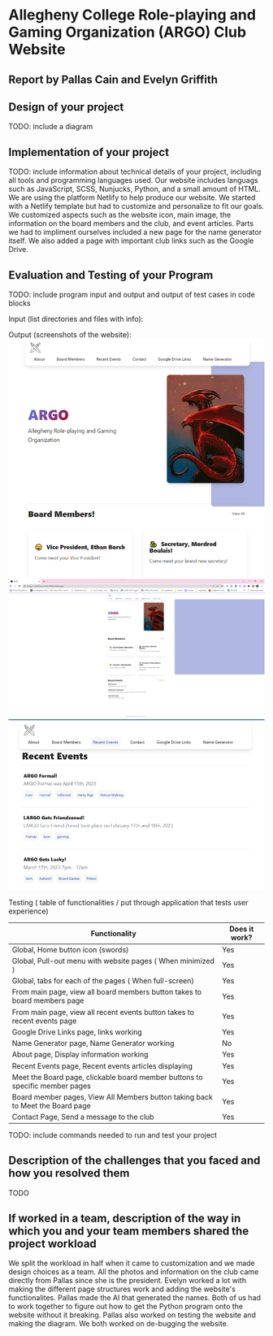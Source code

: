 # Allegheny College Role-playing and Gaming Organization (ARGO) Club Website

## Report by Pallas Cain and Evelyn Griffith

## Design of your project

TODO: include a diagram

## Implementation of your project

TODO: include information about technical details of your project, including all tools and programming languages used.
Our website includes languags such as JavaScript, SCSS, Nunjucks, Python, and a small amount of HTML. We are using the platform Netlify to help produce our website. We started with a Netlify template but had to customize and personalize to fit our goals. We customized aspects such as the website icon, main image, the information on the board members and the club, and event articles. Parts we had to impliment ourselves included a new page for the name generator itself. We also added a page with important club links such as the Google Drive.

## Evaluation and Testing of your Program

TODO: include program input and output and output of test cases in code blocks

Input (list directories and files with info):

Output (screenshots of the website):
![ARGO_main_page](../images/ARGO_mainpage.png)
![ARGO_zoom_out](../images/ARGO_zoom_out.png)
![ARGO_recent_events_page](../images/ARGO_recenteventspage.png)

Testing ( table of functionalities / put through application that tests user experience)

| Functionality                                                                  | Does it work? |
|--------------------------------------------------------------------------------|---------------|
| Global, Home button icon (swords)                                              | Yes           |
| Global, Pull-out menu with website pages ( When minimized )                    | Yes           |
| Global, tabs for each of the pages ( When full-screen)                         | Yes           |
| From main page, view all board members button takes to board members page      | Yes           |
| From main page, view all recent events button takes to recent events page      | Yes           |
| Google Drive Links page, links working                                         | Yes           |
| Name Generator page, Name Generator working                                    | No            |
| About page, Display information working                                        | Yes           |
| Recent Events page, Recent events articles displaying                          | Yes           |
| Meet the Board page, clickable board member buttons to specific member pages   | Yes           |
| Board member pages, View All Members button taking back to Meet the Board page | Yes           |
| Contact Page, Send a message to the club                                       | Yes           |

TODO: include commands needed to run and test your project

## Description of the challenges that you faced and how you resolved them

TODO

## If worked in a team, description of the way in which you and your team members shared the project workload

We split the workload in half when it came to customization and we made design choices as a team. All the photos and information on the club came directly from Pallas since she is the president. Evelyn worked a lot with making the different page structures work and adding the website's functionalites. Pallas made the AI that generated the names. Both of us had to work together to figure out how to get the Python program onto the website without it breaking. Pallas also worked on testing the website and making the diagram. We both worked on de-bugging the website.
